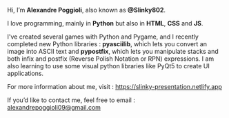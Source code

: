 Hi, I’m **Alexandre Poggioli**, also known as **@Slinky802**.

I love programming, mainly in **Python** but also in **HTML**, **CSS** and **JS**.

I've created several games with Python and Pygame, and I recently completed new Python libraries : **pyasciilib**, which lets you convert an image into ASCII text and **pypostfix**, which lets you manipulate stacks and both infix and postfix (Reverse Polish Notation or RPN) expressions.
I am also learning to use some visual python libraries like PyQt5 to create UI applications.

For more information about me, visit : https://slinky-presentation.netlify.app

If you’d like to contact me, feel free to email : alexandrepoggioli09@gmail.com
